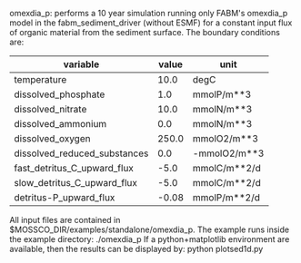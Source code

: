 <!--
SPDX-FileCopyrightText 2021-2022 Helmholtz-Zentrum Hereon
SPDX-FileCopyrightText 2013-2021 Helmholtz-Zentrum Geesthacht
SPDX-License-Identifier: CC0-1.0
SPDX-FileContributor Carsten Lemmen <carsten.lemmen@hereon.de
-->

omexdia_p: performs a 10 year simulation running only FABM's omexdia_p model in the fabm_sediment_driver (without ESMF) for a constant input flux of organic material from the sediment surface. The boundary conditions are:

variable                     | value  | unit
-----------------------------|--------|----------
temperature                  |  10.0  | degC
dissolved_phosphate          |   1.0  | mmolP/m**3
dissolved_nitrate            |  10.0  |mmolN/m**3
dissolved_ammonium           |   0.0  | mmolN/m**3
dissolved_oxygen             | 250.0  | mmolO2/m**3
dissolved_reduced_substances |   0.0  | -mmolO2/m**3
fast_detritus_C_upward_flux  |  -5.0  | mmolC/m**2/d
slow_detritus_C_upward_flux  |  -5.0  | mmolC/m**2/d
detritus-P_upward_flux       |  -0.08 | mmolP/m**2/d

All input files are contained in $MOSSCO_DIR/examples/standalone/omexdia_p. The example runs inside the example directory:
    ./omexdia_p
If a python+matplotlib environment are available, then the results can be displayed by:
    python plotsed1d.py
